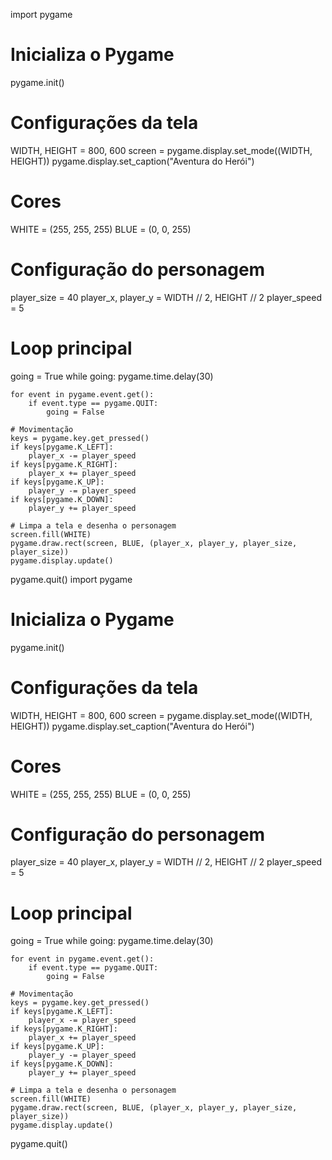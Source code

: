 import pygame

# Inicializa o Pygame
pygame.init()

# Configurações da tela
WIDTH, HEIGHT = 800, 600
screen = pygame.display.set_mode((WIDTH, HEIGHT))
pygame.display.set_caption("Aventura do Herói")

# Cores
WHITE = (255, 255, 255)
BLUE = (0, 0, 255)

# Configuração do personagem
player_size = 40
player_x, player_y = WIDTH // 2, HEIGHT // 2
player_speed = 5

# Loop principal
going = True
while going:
    pygame.time.delay(30)
    
    for event in pygame.event.get():
        if event.type == pygame.QUIT:
            going = False
    
    # Movimentação
    keys = pygame.key.get_pressed()
    if keys[pygame.K_LEFT]:
        player_x -= player_speed
    if keys[pygame.K_RIGHT]:
        player_x += player_speed
    if keys[pygame.K_UP]:
        player_y -= player_speed
    if keys[pygame.K_DOWN]:
        player_y += player_speed
    
    # Limpa a tela e desenha o personagem
    screen.fill(WHITE)
    pygame.draw.rect(screen, BLUE, (player_x, player_y, player_size, player_size))
    pygame.display.update()

pygame.quit()
import pygame

# Inicializa o Pygame
pygame.init()

# Configurações da tela
WIDTH, HEIGHT = 800, 600
screen = pygame.display.set_mode((WIDTH, HEIGHT))
pygame.display.set_caption("Aventura do Herói")

# Cores
WHITE = (255, 255, 255)
BLUE = (0, 0, 255)

# Configuração do personagem
player_size = 40
player_x, player_y = WIDTH // 2, HEIGHT // 2
player_speed = 5

# Loop principal
going = True
while going:
    pygame.time.delay(30)
    
    for event in pygame.event.get():
        if event.type == pygame.QUIT:
            going = False
    
    # Movimentação
    keys = pygame.key.get_pressed()
    if keys[pygame.K_LEFT]:
        player_x -= player_speed
    if keys[pygame.K_RIGHT]:
        player_x += player_speed
    if keys[pygame.K_UP]:
        player_y -= player_speed
    if keys[pygame.K_DOWN]:
        player_y += player_speed
    
    # Limpa a tela e desenha o personagem
    screen.fill(WHITE)
    pygame.draw.rect(screen, BLUE, (player_x, player_y, player_size, player_size))
    pygame.display.update()

pygame.quit()

